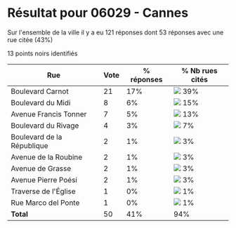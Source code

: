 # Résultat pour 06029 - Cannes

Sur l'ensemble de la ville il y a eu 121 réponses dont 53 réponses avec une rue citée (43%)

13 points noirs identifiés

| Rue | Vote | % réponses | % Nb rues cités|
|-----|------|------------|----------------|
| Boulevard Carnot | 21 | 17% | <img src="../../img/bar_39.gif" />&nbsp;39%|
| Boulevard du Midi | 8 | 6% | <img src="../../img/bar_15.gif" />&nbsp;15%|
| Avenue Francis Tonner | 7 | 5% | <img src="../../img/bar_13.gif" />&nbsp;13%|
| Boulevard du Rivage | 4 | 3% | <img src="../../img/bar_7.gif" />&nbsp;7%|
| Boulevard de la République | 2 | 1% | <img src="../../img/bar_3.gif" />&nbsp;3%|
| Avenue de la Roubine | 2 | 1% | <img src="../../img/bar_3.gif" />&nbsp;3%|
| Avenue de Grasse | 2 | 1% | <img src="../../img/bar_3.gif" />&nbsp;3%|
| Avenue Pierre Poési | 2 | 1% | <img src="../../img/bar_3.gif" />&nbsp;3%|
| Traverse de l'Église | 1 | 0% | <img src="../../img/bar_1.gif" />&nbsp;1%|
| Rue Marco del Ponte | 1 | 0% | <img src="../../img/bar_1.gif" />&nbsp;1%|
| **Total** | 50 | 41% | 94%|
